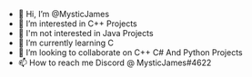 - 👋 Hi, I’m @MysticJames
- 👀 I’m interested in C++ Projects
- 👀 I'm not interested in Java Projects
- 🌱 I’m currently learning C
- 💞️ I’m looking to collaborate on C++ C# And Python Projects
- 📫 How to reach me Discord @ MysticJames#4622


<!---
MysticJames/MysticJames is a ✨ special ✨ repository because its `README.md` (this file) appears on your GitHub profile.
You can click the Preview link to take a look at your changes.
--->
